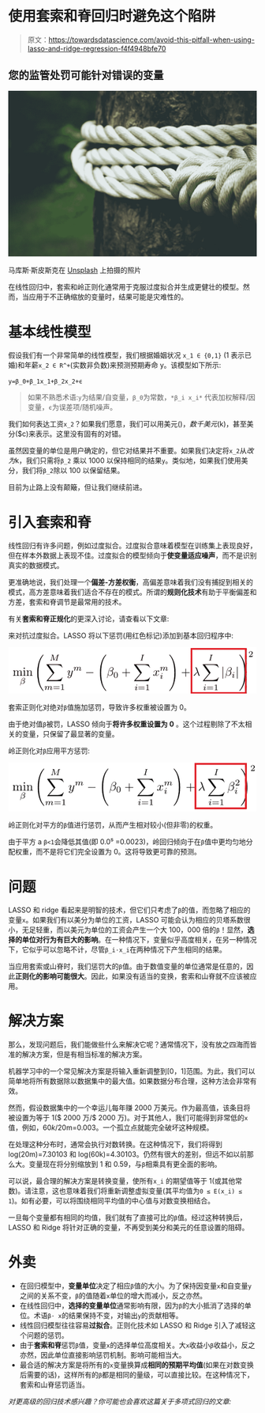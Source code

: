 # 使用套索和脊回归时避免这个陷阱

> 原文：<https://towardsdatascience.com/avoid-this-pitfall-when-using-lasso-and-ridge-regression-f4f4948bfe70>

## **您的监管处罚可能针对错误的变量**

![](img/a4b562c8ad9a66013ad24dcd6b780faf.png)

马库斯·斯皮斯克在 [Unsplash](https://unsplash.com?utm_source=medium&utm_medium=referral) 上拍摄的照片

在线性回归中，套索和岭正则化通常用于克服过度拟合并生成更健壮的模型。然而，当应用于不正确缩放的变量时，结果可能是灾难性的。

# **基本线性模型**

假设我们有一个非常简单的线性模型，我们根据婚姻状况 `x_1 ∈ {0,1}` (1 表示已婚)和年薪`x_2 ∈ R^+`(实数非负数)来预测预期寿命 y。该模型如下所示:

`y=β_0+β_1x_1+β_2x_2+ϵ`

> 如果不熟悉术语:`y`为结果/自变量，`β_0`为常数，`*β_i x_i*` 代表加权解释/因变量，`ϵ`为误差项/随机噪声。

我们如何表达工资`x_2`？如果我们愿意，我们可以用美元($)，数千美元($k)，甚至美分($c)来表示。这里没有固有的对错。

虽然因变量的单位是用户确定的，但它对结果并不重要。如果我们决定将`x_2`从$改为$k，我们只需将`β_2` 乘以 1000 以保持相同的结果`y`。类似地，如果我们使用美分，我们将`β_2`除以 100 以保留结果。

目前为止路上没有颠簸，但让我们继续前进。

# **引入套索和脊**

线性回归有许多问题，例如过度拟合。过度拟合意味着模型在训练集上表现良好，但在样本外数据上表现不佳。过度拟合的模型倾向于**使变量适应噪声**，而不是识别真实的数据模式。

更准确地说，我们处理一个**偏差-方差权衡**，高偏差意味着我们没有捕捉到相关的模式，高方差意味着我们适合不存在的模式。所谓的**规则化技术**有助于平衡偏差和方差，套索和脊调节是最常用的技术。

有关**套索和脊正规化**的更深入讨论，请查看以下文章:

</regulate-your-regression-model-with-ridge-lasso-and-elasticnet-92735e192e34>  

来对抗过度拟合。LASSO 将以下惩罚(用红色标记)添加到基本回归程序中:

![](img/25768d68757e27476547e0112530484c.png)

套索正则化对绝对`β`值施加惩罚，导致许多权重被设置为 0。

由于绝对值`β`被罚，LASSO 倾向于**将许多权重设置为 0** 。这个过程剔除了不太相关的变量，只保留了最显著的变量。

岭正则化对`β`应用平方惩罚:

![](img/a4a100ff76cbb6c11acb2f37469224bd.png)

岭正则化对平方的`β`值进行惩罚，从而产生相对较小(但非零)的权重。

由于平方 a `β<1`会降低其值(即 0.0⁵ =0.0023)，岭回归倾向于在`β`值中更均匀地分配权重，而不是将它们完全设置为 0。这将导致更可靠的预测。

# **问题**

LASSO 和 ridge 看起来是明智的技术，但它们只考虑了`β`的值，而忽略了相应的变量`x`。如果我们有以美分为单位的工资，LASSO 可能会认为相应的贝塔系数很小，无足轻重，而以美元为单位的工资会产生一个大 100，000 倍的`β`！显然，**选择的单位对行为有巨大的影响**。在一种情况下，变量似乎高度相关，在另一种情况下，它似乎可以忽略不计，尽管`β_i⋅x_i`在两种情况下产生相同的结果。

当应用套索或山脊时，我们惩罚大的`β`值。由于数值变量的单位通常是任意的，因此**正则化的影响可能很大**。因此，如果没有适当的变换，套索和山脊就不应该被应用。

# **解决方案**

那么，发现问题后，我们能做些什么来解决它呢？通常情况下，没有放之四海而皆准的解决方案，但是有相当标准的解决方案。

机器学习中的一个常见解决方案是将输入重新调整到[0，1]范围。为此，我们可以简单地将所有数据除以数据集中的最大值。如果数据分布合理，这种方法会非常有效。

然而，假设数据集中的一个幸运儿每年赚 2000 万美元。作为最高值，该条目将被设置为等于 1($ 2000 万/$ 2000 万)。对于其他人，我们可能得到非常低的`x`值，例如，60$k/$20m=0.003。一个孤立点就能完全破坏这种规模。

在处理这种分布时，通常会执行对数转换。在这种情况下，我们将得到 log(20m)=7.30103 和 log(60k)=4.30103。仍然有很大的差别，但远不如以前那么大。变量现在将分别缩放到 1 和 0.59，与`β`相乘具有更全面的影响。

可以说，最合理的解决方案是转换变量，使所有`x_i` 的期望值等于 1(或其他常数)。请注意，这也意味着我们将重新调整虚拟变量(其平均值为`0 ≤ E(x_i) ≤ 1`)。如有必要，可以将围绕相同平均值的中心值与对数变换相结合。

一旦每个变量都有相同的均值，我们就有了直接可比的`β`值。经过这种转换后，LASSO 和 Ridge 将针对正确的变量，不再受到美分和美元的任意设置的阻碍。

# **外卖**

*   在回归模型中，**变量单位**决定了相应`β`值的大小。为了保持因变量`x`和自变量`y`之间的关系不变，`β`的值随着`x`单位的增大而减小，反之亦然。
*   在线性回归中，**选择的变量单位**通常影响有限，因为`β`的大小抵消了选择的单位。术语`β⋅ x`的结果保持不变，对输出`y`的贡献相等。
*   线性回归模型往往容易**过拟合**。正则化技术如 LASSO 和 Ridge 引入了减轻这个问题的惩罚。
*   由于**套索和脊**惩罚`β`值，变量`x`的选择单位高度相关。大`x`收益小`β`收益小，反之亦然，因此单位直接影响惩罚机制。影响可能相当大。
*   最合适的解决方案是将所有的`x`变量换算成**相同的预期平均值**(如果在对数变换后需要的话)，这样所有的`β`都是相同的量级，可以直接比较。在这种情况下，套索和山脊惩罚适当。

*对更高级的回归技术感兴趣？你可能也会喜欢这篇关于多项式回归的文章:*

</polynomial-regression-an-alternative-for-neural-networks-c4bd30fa6cf6> 